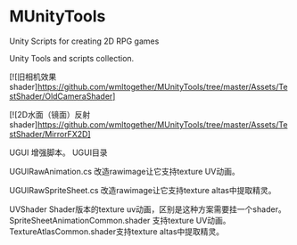 # MUnityTools
Unity Scripts for creating 2D RPG games

Unity Tools and scripts collection.


 [![旧相机效果shader]https://github.com/wmltogether/MUnityTools/tree/master/Assets/TestShader/OldCameraShader]

 [![2D水面（镜面）反射shader]https://github.com/wmltogether/MUnityTools/tree/master/Assets/TestShader/MirrorFX2D]
 
 UGUI 增强脚本。
 UGUI目录

UGUIRawAnimation.cs 改造rawimage让它支持texture UV动画。

UGUIRawSpriteSheet.cs 改造rawimage让它支持texture altas中提取精灵。

UVShader Shader版本的texture uv动画，区别是这种方案需要挂一个shader。 SpriteSheetAnimationCommon.shader 支持texture UV动画。 TextureAtlasCommon.shader支持texture altas中提取精灵。

